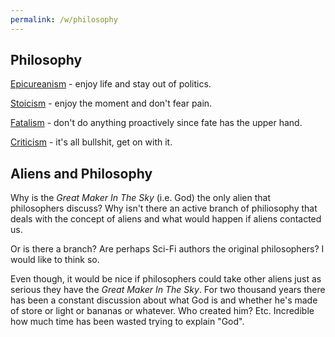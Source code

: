 ```yaml
---
permalink: /w/philosophy
---
```


## Philosophy

[Epicureanism](https://en.wikipedia.org/wiki/Epicureanism) - enjoy life and stay out of politics.

[Stoicism](https://en.wikipedia.org/wiki/Stoicism) - enjoy the moment and don't fear pain.

[Fatalism](https://en.wikipedia.org/wiki/Fatalism) - don't do anything proactively since fate has the upper hand.

[Criticism](https://en.wikipedia.org/wiki/Criticism) - it's all bullshit, get on with it.

## Aliens and Philosophy

Why is the *Great Maker In The Sky* (i.e. God) the only alien that philosophers discuss? Why isn't there an active branch of philiosophy that deals with the concept of aliens and what would happen if aliens contacted us.

Or is there a branch? Are perhaps Sci-Fi authors the original philosophers? I would like to think so.

Even though, it would be nice if philosophers could take other aliens just as serious they have the *Great Maker In The Sky*. For two thousand years there has been a constant discussion about what God is and whether he's made of store or light or bananas or whatever. Who created him? Etc. Incredible how much time has been wasted trying to explain "God".
